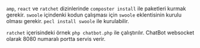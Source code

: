 `amp`, `react` ve `ratchet` dizinlerinde `composter install` ile paketleri kurmak gerekir.
`swoole` içindenki kodun çalışması için `swoole` eklentisinin kurulu olması gerekir. `pecl install swoole` ile kurulabilir.

`ratchet` içerisindeki örnek `php chatbot.php` ile çalıştırılır. ChatBot websocket olarak 8080 numaralı portta servis verir.
